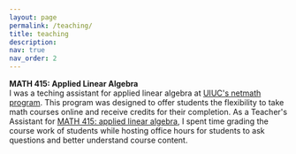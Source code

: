 ```yaml
---
layout: page
permalink: /teaching/
title: teaching
description:
nav: true
nav_order: 2
---
```


**MATH 415: Applied Linear Algebra**  
I was a teching assistant for applied linear algebra at [UIUC's netmath program](https://netmath.illinois.edu/). This program was designed to offer students the flexibility to take math courses online and receive credits for their completion. As a Teacher's Assistant for [MATH 415: applied linear algebra](https://math.illinois.edu/resources/syllabus-math-415), I spent time grading the course work of students while hosting office hours for students to ask questions and better understand course content.
